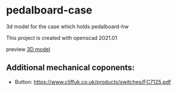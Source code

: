 # pedalboard-case

3d model for the case which holds pedalboard-hw

This project is created with openscad 2021.01

preview [3D model](./generated/pedalboard-case.stl)


## Additional mechanical coponents:

* Button: https://www.cliffuk.co.uk/products/switches/FC7125.pdf


